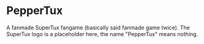 # PepperTux
A fanmade SuperTux fangame (basically said fanmade game twice). The SuperTux logo is a placeholder here, the name "PepperTux" means nothing.
